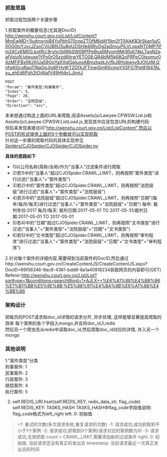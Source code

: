 ### 抓取思路
抓取过程包括两个关键步骤

1.抓取案件的概要信息(尤其是DocID)  
http://wenshu.court.gov.cn/List/ListContent?MmEwMD=1ludmxrjoB4YuPbh570cnpZTOfM6dAf19m2fT0AjkKB3rSkan1uIC0GG0tcYJycJZsoCViUB6USu8gUZiSHik66RvDg2ajSnvuPILVLopaNTOMP7iFm24CxKM0G.kotRU.9ryhc0dWbSW09PfPeBya5Myom9Mr85dt74kLTggN2qafVpiuN.tdwuxe1YPo0rO5zzd6jtrwYETO08.QR4bIM5k68QoPRPpC0tsxmur04zMFiFBxIWJXjUaS8GgYaXXqIGpluooABmztqzkJvlfbJ6Hobwsy9JOtUiM.QnfwK0cqRaqTlNaGgJtg6FHytKTZGfXJFTmwjSmRXcmqYX5FG7Pqt81847ALxu_ehEd6Pzh2tOi4tafV49HhlkrLJtmtJ

```
POST
"Param": "案件类型:刑事案件",
"Index": 5,
"Page": 20,
"Order": "法院层级",
"Direction": "asc",
```

本来想通过构造上面的URL来爬取,阅读Assets/js/Lawyee.CPWSW.List.js和Assets/js/Lawyee.CPWSW.ListLoad.js,发现其中应该包含URL的构建代码  
但后来发现直接访问"http://wenshu.court.gov.cn/List/ListContent",然后以POST的形式提供上面的5个参数就可以实现抓取  
针对这一步骤的爬取代码的具体实现参见[Spiders/CJOSpider/CJOSpider/CJOSpider.py](https://github.com/hee0624/fintech_spider/blob/master/Spiders/CJOSpider/CJOSpider/spiders/CJOSpider.py)  

**具体的思路如下**

+ 1)以公司名称(简称/全称)作为"当事人"过滤条件进行爬取
+ 2)若1)中的"当事人"超过CJOSpider.CRAWL_LIMIT，则再按照"案件类型"进行过滤("当事人"+"案件类型")
+ 3)若2)中的"案件类型"超过CJOSpider.CRAWL_LIMIT，则再按照"法院层级"进行过滤("当事人"+"案件类型"+"法院层级")
+ 4)若3)中的"法院层级"超过CJOSpider.CRAWL_LIMIT，则再按照"日期"(每年/每月/每天)进行过滤("当事人"+"案件类型"+"法院层级"+"日期")
每年: 裁判年份:2017    每月/每天: 裁判日期:2017-05-01 TO 2017-05-31/裁判日期:2017-05-01 TO 2017-05-01
+ 5)若4)中的"日期"超过CJOSpider.CRAWL_LIMIT，则再按照"文书类型"进行过滤("当事人"+"案件类型"+"法院层级"+"日期"+"文书类型")
+ 6)若5)中的"文书类型"超过CJOSpider.CRAWL_LIMIT，则再按照"审判程序"进行过滤("当事人"+"案件类型"+"法院层级"+"日期"+"文书类型"+"审判程序")

2.针对每个案件的详细内容,需要得到当前案件的DocID,然后通过http://wenshu.court.gov.cn/CreateContentJS/CreateContentJS.aspx?DocID=69f56346-9ac8-4361-bdd9-8a1a40918234获取网页的内容即可(GET)  
Referer:http://wenshu.court.gov.cn/List/List?sorttype=1&conditions=searchWord+1+AJLX++%E6%A1%88%E4%BB%B6%E7%B1%BB%E5%9E%8B:%E5%88%91%E4%BA%8B%E6%A1%88%E4%BB%B6


### 架构设计
把每页的POST请求和doc_id详情的请求分开, 异步处理, 这样能够显著提高爬取的效率
每个案例的各个字段入mongo,并且将doc_id入redis  
然后另一个爬虫去从redis中读取doc_id,然后爬取doc_id对应的详情, 并入另一个mongo


### 其他说明
1."案件类型"分类  
刑事案件: 1  
民事案件: 2  
行政案件: 3  
赔偿案件: 4  
执行案件: 5

2. self.REDIS_URI.hset(self.REDIS_KEY, redis_data_str, flag_code)
self.REDIS_KEY: TASKS_HASH
TASKS_HASH中flag_code字段值说明: flag_code格式为left_right
left:
0: 初始值
>=1: 重试的次数(多次请求失败,重复请求的次数)
-1: 请求成功,成功抓取到不小于1个案例
-2: 请求成功,抓取到0个案例(请求对应的案例数为0)
-3: 请求成功,无效抓取 count > CRAWL_LIMIT,需要添加新的过滤条件
right:
0: 初始值, 当前请求还没有真正的发出去
timestamp: 当前请求最近一次真正发出去的时间
